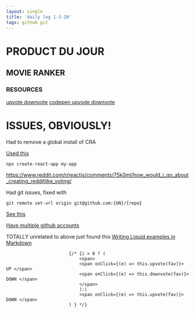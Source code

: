 ```yaml
---
layout: single
title: 'daily log 1-3-20'
tags: github git
---
```


# PRODUCT DU JOUR

## MOVIE RANKER

### RESOURCES

[upvote downvote](https://pusher.com/tutorials/comment-voting-react-node)
[codepen upvode downvote](https://codepen.io/lgkinter/pen/ooEoEQ)

# ISSUES, OBVIOUSLY!

Had to remove a global install of CRA

[Used this](https://stackoverflow.com/questions/59188624/template-not-provided-using-create-react-app)

```
npx create-react-app my-app
```

https://www.reddit.com/r/reactjs/comments/75k0ml/how_would_i_go_about_creating_redditlike_voting/


Had git issues, fixed with

`git remote set-url origin git@github.com:{UN}/{repo}`

[See this](https://www.freecodecamp.org/forum/t/need-your-help-with-github-permission-denied-to-my-own-repo/17421/2)

[Have multiple github accounts](https://stackoverflow.com/questions/3860112/multiple-github-accounts-on-the-same-computer)

TOTALLY unrelated to above just found this
[Writing Liquid examples in Markdown](https://ozzieliu.com/2016/04/26/writing-liquid-template-in-markdown-with-jekyll/)


                            {/* {i > 0 ? (
                                <span>
                                <span onClick={(e) => this.upvote(fav)}> UP </span>
                                <span onClick={(e) => this.downvote(fav)}> DOWN </span>
                                </span>
                                ):(
                                <span onClick={(e) => this.upvote(fav)}> DOWN </span>
                            ) } */}